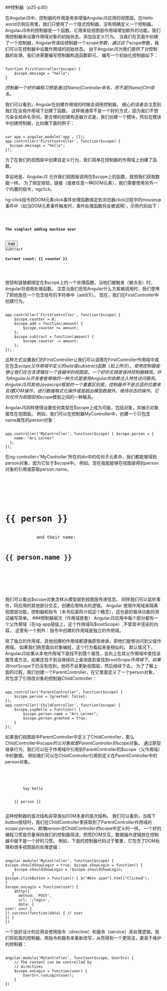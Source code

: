 ##控制器（p25-p30）

在AngularJS中，控制器的作用是用来增强AngularJS应用的视图层。在Hello world示例应用里，我们只使用了一个隐式控制器，没有明确定义一个控制器。AngularJS中的控制器是一个函数，它用来给视图层作用域增加额外的功能。我们用控制器来设置作用域对象的初始状态，添加自定义行为。当我们在页面中创建了一个控制器，Angular传递给控制器一个$scope参数，通过这个$scope参数，我们可以在控制器中设置作用域的初始状态。
由于AngularJS为我们提供了对控制器的处理，我们进需要编写控制器构造函数即可。
编写一个初始化控制器如下：<pre><code>function FirstController($scope) {	$scope.message = "hello";}
</code></pre>
*控制器一个好的编程习惯是通过[Name]Controller命名，而不是[Name]Ctrl命名。*
我们可以看到，Angular在创建作用域的时候会调用控制器。
细心的读者会注意到我们在全局作用域下创建了函数。
这样做通常不是一个好的方式，因为我们不想污染全局命名空间。更合理的创建构造器方式是，我们创建一个模块，然后在模块中创建控制器，比如像下面的例子：<pre><code>var app = angular.module('app', []); 
app.controller('FirstController', function($scope) {  $scope.message = "hello";});
</code></pre>
为了在我们的视图层中创建自定义行为，我们简单在控制器的作用域上创建了函数。

幸运地是，AngularJS 允许我们视图层调用在$scope上的函数，就想我们获取数据一样。
为了绑定按钮，链接（或者任意一种DOM元素），我们需要使用另外一个内置的指令，ngclick。
 ng-click指令将DOM元素click事件处理函数绑定到浏览器click过程中的mouseup事件中（如当DOM元素事件触发时，事件处理函数将会被调用），示例代码如下：

<pre><code>
<div ng-controller="FirstController"><h4>The simplest adding machine ever</h4><button ng-click="add(1)" class="button">Add</button><a ng-click="subtract(1)" class="button alert">Subtract</a> <h4>Current count: {{ counter }}</h4></div>
</code></pre>按钮和链接都绑定在$scope上的一个处理函数，当他们被触发（被点击）时，Angular将调用处理函数。
注意当我们告知Angular什么方案被调用时，我们使用了把他放在一个包含括号的字符串中（add(1)）。
现在，我们在FirstController中创建行为。
<pre><code>
app.controller('FirstController', function($scope) { 
	$scope.counter = 0;	$scope.add = function(amount) { 		$scope.counter += amount; 
	}; 
	$scope.subtract = function(amount) { 
		$scope.counter -= amount; 
	};});
</code></pre>
这种方式设置我们的FirstController让我们可以调用在FirstController作用域中或在包含$scope父作用域中定义的add或substract函数（如上所示）。
使用控制器能够让我们在包含逻辑在一个容器中的视图层。一个好的实践是保持控制器精简。作为AngularJs开发者能够做的一种方式是使用Angular的依赖注入特性访问服务。
AngularJS同其他Javascript框架的一个重要区别是，控制器并不是合适的位置来处理DOM操作，进行数据格式化操作或是超出模型数据外，维持状态的操作。它仅仅作为视图层和$scope模型之间的一种联系。AngularJS同样使得设置任何类型在$scope上成为可能，包括对象，并展示对象属性在视图层。
例如，我们可以在控制器MyController中，创建一个只包含name属性的person对象：<pre><code>app.controller('MyController', function($scope) { $scope.person = {    name: "Ari Lerner"  };});
</code></pre>

在ng-controller='MyController'所在的div中的任何子元素中，我们都能够得到person对象，因为它处于$scope中。例如，现在我能能够在视图层得到person对象的引用或获取person.name。
<pre>	<div ng-app="myApp">		<div ng-controller="MyController">			<h1>{{ person }}</h1>			and their name:			<h2>{{ person.name }}</h2>  		</div>	</div></pre>
我们可以看出$scope对象怎样从模型层到视图层传递信息。
同样我们可以监听事件，同应用的其他部分交互，创建应用特点的逻辑。
Angular 使用作用域来隔离视图层功能，控制器和指令（本书后面将介绍这个概念），这也是的每块功能的测试编写简单。
###控制器层次（作用域嵌套）
AngularJS应用中每个部分都有一个父作用域（在ng-app层级上，这个作用域叫$rootScope）,不管其中渲染的内容。
这里有一个例外：指令中创建的作用域是独立的作用域。 
除了独立的作用域，其他创建的作用域都遵循原型继承，即他们能够访问到父级作用域。
如果我们熟悉面向对象编程，这个行为看起来是相似的。
默认情况下，AngularJS如果从本地作用域下查找不到摸个属性，会向上在其父作用域中查找该属性或方法，如果还找不到会继续向上查询直到查找到$rootScope作用域下。如果在$rootScope下仍没有找到，他将不会更新视图层，然后继续下去。为了了解上面的过程，我们创建一个ParentController，在它里面定义了一个person对象，并包含了引用改对象的控制器ChildController：<pre><code>app.controller('ParentController', function($scope) { 
	$scope.person = {greeted: false};});app.controller('ChildController', function($scope) { 
	$scope.sayHello = function() {    	$scope.person.name = "Ari Lerner";		$scope.person.greeted = true; 
	}});
</code></pre>
如果我们视图层中ParentController中定义了ChildController，那么ChildController中$scope的父对象就是ParentController的$scope对象。
通过原型继承行为，我们可以在子作用域中引用到ParentController的$scope（父作用域）中的数据。
例如我们可以在ChildController引用到定义在ParentController中的person对象。
<pre><code><div ng-controller="ParentController"> 
	<div ng-controller="ChildController">		<a ng-click="sayHello()">Say hello</a> 
	</div>	{{ person }}</div>
</code></pre>

这种控制器的层次结构非常类似DOM本身的层次结构。
我们可以看到，当按下button按钮时，我们在ChildController里获取到了ParentController作用域的$scope.person，就像person在ChildController的$scope中定义的一样。一个好的编程习惯是尽量保持我们的控制器简洁，把而DOM交互，数据操作逻辑放在控制器中就不是一个好的习惯。
例如，下面的控制器代码过于繁重，它包含了DOM处理和很多视图层的处理逻辑：
<pre><code>
angular.module('MyController', function($scope) { $scope.shouldShowLogin = true; $scope.showLogin = function() {    $scope.shouldShowLogin = !$scope.shouldShowLogin;   }$scope.clickButton = function() { $("#btn span").html("Clicked");}$scope.onLogin = function(user) {    $http({      method: 'POST',      url: '/login',      data: {user: user }}).success(function(data) { // user}) }})
</code></pre>一个良好设计的应用会使用指令（directive）和服务（service）来处理逻辑。我们将前面的控制器，用指令和服务来重新改写，从而得到一个更简洁，更易于维护的控制器：
<pre><code>
angular.module('MyController', function($scope, UserSrv) { 
	// The content can be controlled by	// directives	$scope.onLogin = function(user) {    	UserSrv.runLogin(user);  	}})
</code></pre>